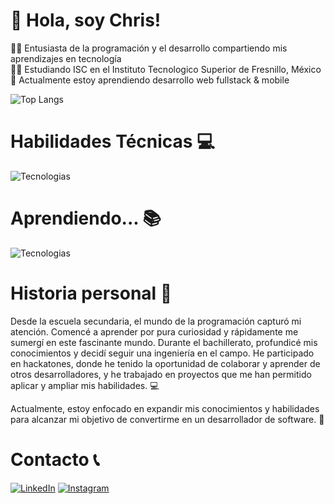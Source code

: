 # 👋 Hola, soy Chris!
👨‍💻 Entusiasta de la programación y el desarrollo compartiendo mis aprendizajes en tecnología<br/>
👨‍🎓 Estudiando ISC en el Instituto Tecnologico Superior de Fresnillo, México<br/>
💭 Actualmente estoy aprendiendo desarrollo web fullstack & mobile<br/>

![Top Langs](https://github-readme-stats.vercel.app/api?username=itzchrisdev&theme=radical&hide_border=false&include_all_commits=true&count_private=true&theme=tokyonight&text_color=fff&bg_color=242938&hide_border=true)<br/>

# Habilidades Técnicas 💻
![Tecnologias](https://skillicons.dev/icons?i=java,py,cpp,html,css,bootstrap,godot,mysql,git,github&theme=dark)

# Aprendiendo... 📚
![Tecnologias](https://skillicons.dev/icons?i=js,php,spring,firebase,flutter&theme=dark)

# Historia personal 📜
Desde la escuela secundaria, el mundo de la programación capturó mi atención. Comencé a aprender por pura curiosidad y rápidamente me sumergí en este fascinante mundo. Durante el bachillerato, profundicé mis conocimientos y decidí seguir una ingeniería en el campo. He participado en hackatones, donde he tenido la oportunidad de colaborar y aprender de otros desarrolladores, y he trabajado en proyectos que me han permitido aplicar y ampliar mis habilidades. 💻

Actualmente, estoy enfocado en expandir mis conocimientos y habilidades para alcanzar mi objetivo de convertirme en un desarrollador de software. 🚀

# Contacto 📞
[![LinkedIn](https://skillicons.dev/icons?i=linkedin&theme=dark)](https://www.linkedin.com/in/chris-sarmiento-casillas)
[![Instagram](https://skillicons.dev/icons?i=instagram&theme=dark)](https://instagram.com/cg.sar20)

